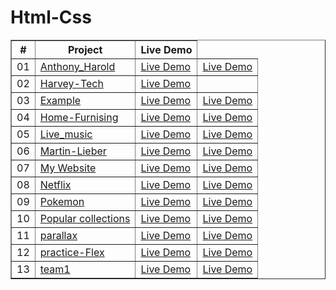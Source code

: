 # Html-Css
<table border="1">
<thead>
<tr>
<th align="center">#</th>
<th>Project</th>
<th>Live Demo</th>
</tr>
</thead>
<tbody>
<tr>
<td align="center">01</td>
<td><a href="https://github.com/Yalcinesra/Html-Css/tree/main/Anthony_Harold">Anthony_Harold</a></td>
<td><a href="https://yalcinesra.github.io/Html-Css/Anthony_Harold">Live Demo</a></td>
<td><a href="https://yalcinesra.github.io/Html-Css/Anthony_Harold">Live Demo</a></td>
</tr>
<tr>
<td align="center">02</td>
<td><a href="https://github.com/Yalcinesra/Bootstrap-Sass/tree/main/Harvey-Tech">Harvey-Tech</a></td>
<td><a href="https://yalcinesra.github.io/Bootstrap-Sass/Harvey-Tech/">Live Demo</a></td>
<td><img src="https://github.com/Yalcinesra/Bootstrap-Sass/blob/main/Harvey-Tech/img/NewGIF%20(1).gif" alt="" target="_blank"></td>
</tr>
<tr>
<td align="center">03</td>
<td><a href="https://github.com/Yalcinesra/Html-Css/tree/main/Example">Example</a></td>
<td><a href="https://yalcinesra.github.io/Html-Css/Example">Live Demo</a></td>
<td><a href="https://yalcinesra.github.io/Html-Css/Example">Live Demo</a></td>
</tr>
<tr>
<td align="center">04</td>
<td><a href="https://github.com/Yalcinesra/Javascript-project/tree/main/Home-Furnising">Home-Furnising</a></td>
<td><a href="https://yalcinesra.github.io/Html-Css/Home-Furnising">Live Demo</a></td>
<td><a href="https://yalcinesra.github.io/Html-Css/Home-Furnising">Live Demo</a></td>
</tr>
<tr>
<td align="center">05</td>
<td><a href="https://github.com/Yalcinesra/Javascript-project/tree/main/Live_music">Live_music</a></td>
<td><a href="https://yalcinesra.github.io/Html-Css/Live_music">Live Demo</a></td>
<td><a href="https://yalcinesra.github.io/Html-Css/Live_music">Live Demo</a></td>
</tr>
<tr>
<td align="center">06</td>
<td><a href="https://github.com/Yalcinesra/Html-Css/tree/main/Martin-Lieber">Martin-Lieber</a></td>
<td><a href="https://yalcinesra.github.io/Html-Css/Martin-Lieber">Live Demo</a></td>
<td><a href="https://yalcinesra.github.io/Html-Css/Martin-Lieber">Live Demo</a></td>
</tr>
<tr>
<td align="center">07</td>
<td><a href="https://github.com/Yalcinesra/Html-Css/tree/main/My Website">My Website</a></td>
<td><a href="https://yalcinesra.github.io/Html-Css/My Website">Live Demo</a></td>
<td><a href="https://yalcinesra.github.io/Html-Css/My Website">Live Demo</a></td>
</tr>
<tr>
<td align="center">08</td>
<td><a href="https://github.com/Yalcinesra/Html-Css/tree/main/Netflix">Netflix</a></td>
<td><a href="https://yalcinesra.github.io/Html-Css/Netflix">Live Demo</a></td>
<td><a href="https://yalcinesra.github.io/Html-Css/Netflix">Live Demo</a></td>
</tr>
<tr>
<td align="center">09</td>
<td><a href="https://github.com/Yalcinesra/Html-Css/tree/main/Pokemon">Pokemon</a></td>
<td><a href="https://yalcinesra.github.io/Html-Css/Pokemon">Live Demo</a></td>
<td><a href="https://yalcinesra.github.io/Html-Css/Pokemon">Live Demo</a></td>
</tr>
<tr>
<td align="center">10</td>
<td><a href="https://github.com/Yalcinesra/Html-Css/tree/main/Popular collections">Popular collections</a></td>
<td><a href="https://yalcinesra.github.io/Html-Css/Popular collections">Live Demo</a></td>
<td><a href="https://yalcinesra.github.io/Html-Css/Popular collections">Live Demo</a></td>
</tr>
<tr>
<td align="center">11</td>
<td><a href="https://github.com/Yalcinesra/Html-Css/tree/main/parallax">parallax</a></td>
<td><a href="https://yalcinesra.github.io/Html-Css/parallax">Live Demo</a></td>
<td><a href="https://yalcinesra.github.io/Html-Css/parallax">Live Demo</a></td>
</tr>
<tr>
<td align="center">12</td>
<td><a href="https://github.com/Yalcinesra/Html-Css/tree/main/practice-Flex">practice-Flex</a></td>
<td><a href="https://yalcinesra.github.io/Html-Css/practice-Flex">Live Demo</a></td>
<td><a href="https://yalcinesra.github.io/Html-Css/practice-Flex">Live Demo</a></td>
</tr>
<tr>
<td align="center">13</td>
<td><a href="https://github.com/Yalcinesra/Html-Css/tree/main/team1">team1</a></td>
<td><a href="https://yalcinesra.github.io/Html-Css/team1">Live Demo</a></td>
<td><a href="https://yalcinesra.github.io/Html-Css/team1">Live Demo</a></td>
</tr>

</tbody>
</table>

